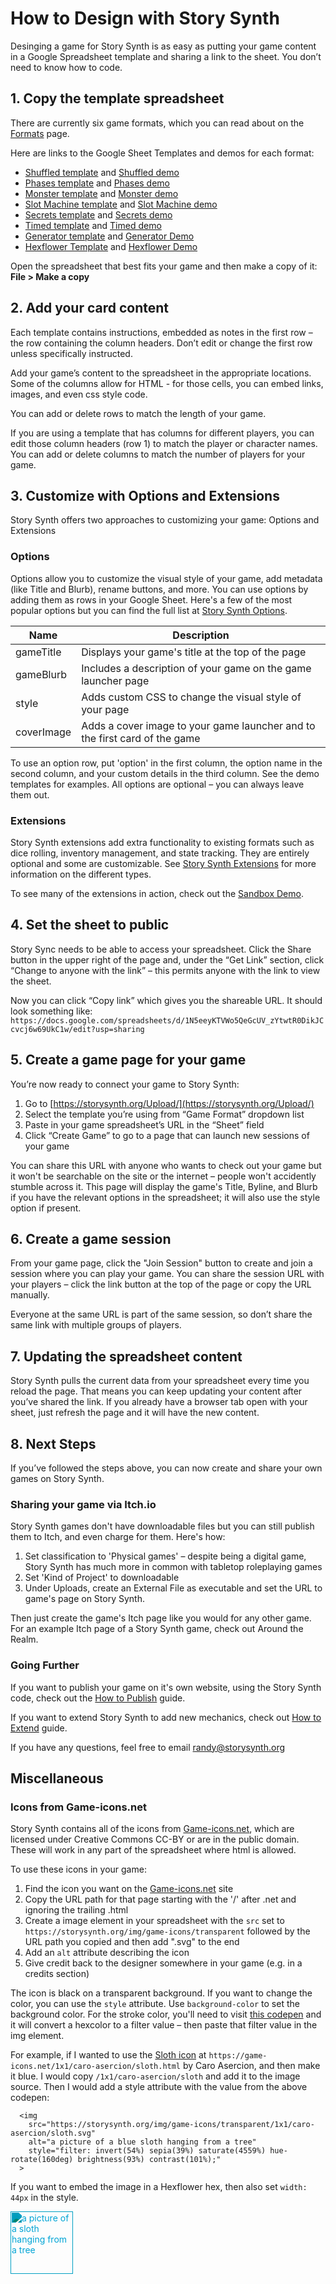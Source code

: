 # How to Design with Story Synth

Desinging a game for Story Synth is as easy as putting your game content in a Google Spreadsheet template and sharing a link to the sheet. You don’t need to know how to code.

## 1. Copy the template spreadsheet

There are currently six game formats, which you can read about on the [Formats](/guide/formats.html) page.

Here are links to the Google Sheet Templates and demos for each format:

- [Shuffled template](https://docs.google.com/spreadsheets/d/1N5eeyKTVWo5QeGcUV_zYtwtR0DikJCcvcj6w69UkC1w/edit?usp=sharing) and [Shuffled demo](https://storysynth.org/#/Shuffled/1N5eeyKTVWo5QeGcUV_zYtwtR0DikJCcvcj6w69UkC1w)
- [Phases template](https://docs.google.com/spreadsheets/d/1HataDfV2lrA4hfzmLgDjXH09dEMLQV6OT10tVH9G52A/edit?usp=sharing) and [Phases demo](https://storysynth.org/#/Phases/1HataDfV2lrA4hfzmLgDjXH09dEMLQV6OT10tVH9G52A)
- [Monster template](https://docs.google.com/spreadsheets/d/1NgNHy7Qe1R8KhGR2cOmJwL2aOl2tocBemW2HIAKjrvI/edit?usp=sharing) and [Monster demo](https://storysynth.org/#/Monster/1NgNHy7Qe1R8KhGR2cOmJwL2aOl2tocBemW2HIAKjrvI)
- [Slot Machine template](https://docs.google.com/spreadsheets/d/1t5LRUQG9DzMJ3kd8E9DZV7_EbE8J5-Gqhz7TWQ4Y-uU/edit?usp=sharing) and [Slot Machine demo](https://storysynth.org/#/SlotMachine/1t5LRUQG9DzMJ3kd8E9DZV7_EbE8J5-Gqhz7TWQ4Y-uU)
- [Secrets template](https://docs.google.com/spreadsheets/d/1JwMF02DSxNKtjHp6u-wyznSs-iEG_3DpOobgc17I16o/edit?usp=sharing) and [Secrets demo](https://storysynth.org/#/SecretCards/1JwMF02DSxNKtjHp6u-wyznSs-iEG_3DpOobgc17I16o)
- [Timed template](https://docs.google.com/spreadsheets/d/1yq2AKwaYL1uZrCnEfwgSpC0SPkQAZqnCdjNxH_pm018/edit?usp=sharing) and [Timed demo](https://storysynth.org/#/Timed/1yq2AKwaYL1uZrCnEfwgSpC0SPkQAZqnCdjNxH_pm018)
- [Generator template](https://docs.google.com/spreadsheets/d/1F0g3rVHxRA7O0rRMIQSsLCepJStxBO6pa7QJUNJb3K0/edit?usp=sharing) and [Generator Demo](https://storysynth.org/Generator/1F0g3rVHxRA7O0rRMIQSsLCepJStxBO6pa7QJUNJb3K0/)
- [Hexflower Template](https://docs.google.com/spreadsheets/d/1wLDboZZBfBwMKswMYcRIXxz6DxRZJyAa6KPW6TvR-dM/edit?usp=sharing) and [Hexflower Demo](https://storysynth.org/Hexflower/1wLDboZZBfBwMKswMYcRIXxz6DxRZJyAa6KPW6TvR-dM/)

Open the spreadsheet that best fits your game and then make a copy of it: **File > Make a copy**

## 2. Add your card content

Each template contains instructions, embedded as notes in the first row – the row containing the column headers. Don’t edit or change the first row unless specifically instructed.

Add your game’s content to the spreadsheet in the appropriate locations. Some of the columns allow for HTML - for those cells, you can embed links, images, and even css style code.

You can add or delete rows to match the length of your game.

If you are using a template that has columns for different players, you can edit those column headers (row 1) to match the player or character names. You can add or delete columns to match the number of players for your game.

## 3. Customize with Options and Extensions

Story Synth offers two approaches to customizing your game: Options and Extensions

### Options

Options allow you to customize the visual style of your game, add metadata (like Title and Blurb), rename buttons, and more. You can use options by adding them as rows in your Google Sheet. Here's a few of the most popular options but you can find the full list at [Story Synth Options](/guide/extensions.html).

| Name       | Description                                                                |
| ---------- | -------------------------------------------------------------------------- |
| gameTitle  | Displays your game's title at the top of the page                          |
| gameBlurb  | Includes a description of your game on the game launcher page              |
| style      | Adds custom CSS to change the visual style of your page                    |
| coverImage | Adds a cover image to your game launcher and to the first card of the game |

To use an option row, put 'option' in the first column, the option name in the second column, and your custom details in the third column. See the demo templates for examples. All options are optional – you can always leave them out.

### Extensions

Story Synth extensions add extra functionality to existing formats such as dice rolling, inventory management, and state tracking. They are entirely optional and some are customizable. See [Story Synth Extensions](/guide/extensions.html) for more information on the different types.

To see many of the extensions in action, check out the [Sandbox Demo](https://storysynth.org/#/Sandbox/1wkNipcFfxrKAfyEIppifGLjjjbkwVJLEwcKmvq3s5zs).

## 4. Set the sheet to public

Story Sync needs to be able to access your spreadsheet. Click the Share button in the upper right of the page and, under the “Get Link” section, click “Change to anyone with the link” – this permits anyone with the link to view the sheet.

Now you can click “Copy link” which gives you the shareable URL. It should look something like: `https://docs.google.com/spreadsheets/d/1N5eeyKTVWo5QeGcUV_zYtwtR0DikJCcvcj6w69UkC1w/edit?usp=sharing`

## 5. Create a game page for your game

You’re now ready to connect your game to Story Synth:

1. Go to [https://storysynth.org/Upload/](https://storysynth.org/Upload/)
2. Select the template you’re using from “Game Format” dropdown list
3. Paste in your game spreadsheet’s URL in the “Sheet” field
4. Click “Create Game” to go to a page that can launch new sessions of your game

You can share this URL with anyone who wants to check out your game but it won't be searchable on the site or the internet – people won't accidently stumble across it. This page will display the game's Title, Byline, and Blurb if you have the relevant options in the spreadsheet; it will also use the style option if present.

## 6. Create a game session

From your game page, click the "Join Session" button to create and join a session where you can play your game. You can share the session URL with your players – click the link button at the top of the page or copy the URL manually.

Everyone at the same URL is part of the same session, so don’t share the same link with multiple groups of players.

## 7. Updating the spreadsheet content

Story Synth pulls the current data from your spreadsheet every time you reload the page. That means you can keep updating your content after you’ve shared the link. If you already have a browser tab open with your sheet, just refresh the page and it will have the new content.

## 8. Next Steps

If you’ve followed the steps above, you can now create and share your own games on Story Synth.

### Sharing your game via Itch.io

Story Synth games don't have downloadable files but you can still publish them to Itch, and even charge for them. Here's how:

1. Set classification to 'Physical games' – despite being a digital game, Story Synth has much more in common with tabletop roleplaying games
2. Set 'Kind of Project' to downloadable
3. Under Uploads, create an External File as executable and set the URL to game's page on Story Synth.

Then just create the game's Itch page like you would for any other game. For an example Itch page of a Story Synth game, check out Around the Realm.

### Going Further

If you want to publish your game on it's own website, using the Story Synth code, check out the [How to Publish](/guide/publish.html) guide.

If you want to extend Story Synth to add new mechanics, check out [How to Extend](/guide/extend.html) guide.

If you have any questions, feel free to email [randy@storysynth.org](mailto:randy@storysynth.org)

## Miscellaneous

### Icons from Game-icons.net

Story Synth contains all of the icons from [Game-icons.net](https://game-icons.net/), which are licensed under Creative Commons CC-BY or are in the public domain. These will work in any part of the spreadsheet where html is allowed.

To use these icons in your game:

1. Find the icon you want on the [Game-icons.net](https://game-icons.net/) site
2. Copy the URL path for that page starting with the '/' after .net and ignoring the trailing .html
3. Create a image element in your spreadsheet with the `src` set to `https://storysynth.org/img/game-icons/transparent` followed by the URL path you copied and then add ".svg" to the end
4. Add an `alt` attribute describing the icon
5. Give credit back to the designer somewhere in your game (e.g. in a credits section)

The icon is black on a transparent background. If you want to change the color, you can use the `style` attribute. Use `background-color` to set the background color. For the stroke color, you'll need to visit [this codepen](https://codepen.io/sosuke/pen/Pjoqqp) and it will convert a hexcolor to a filter value – then paste that filter value in the img element.

For example, if I wanted to use the [Sloth icon](https://game-icons.net/1x1/caro-asercion/sloth.html) at `https://game-icons.net/1x1/caro-asercion/sloth.html` by Caro Asercion, and then make it blue. I would copy `/1x1/caro-asercion/sloth` and add it to the image source. Then I would add a style attribute with the value from the above codepen:

```
  <img
    src="https://storysynth.org/img/game-icons/transparent/1x1/caro-asercion/sloth.svg"
    alt="a picture of a blue sloth hanging from a tree"
    style="filter: invert(54%) sepia(39%) saturate(4559%) hue-rotate(160deg) brightness(93%) contrast(101%);"
  >
```

If you want to embed the image in a Hexflower hex, then also set `width: 44px` in the style.

<img
src="https://storysynth.org/img/game-icons/transparent/1x1/caro-asercion/sloth.svg"
alt="a picture of a sloth hanging from a tree"
style="filter: invert(54%) sepia(39%) saturate(4559%) hue-rotate(160deg) brightness(93%) contrast(101%); width: 100px;">
